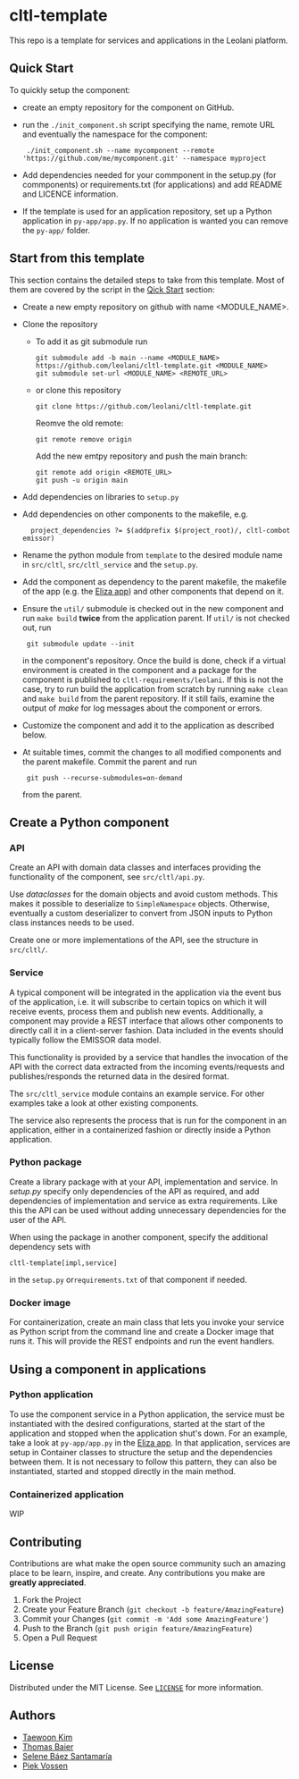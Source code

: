 # cltl-template

This repo is a template for services and applications in the Leolani platform.

## Quick Start

To quickly setup the component:

- create an empty repository for the component on GitHub.
- run the `./init_component.sh` script specifying the name, remote URL and eventually the namespace for the component:

       ./init_component.sh --name mycomponent --remote 'https://github.com/me/mycomponent.git' --namespace myproject

- Add dependencies needed for your commponent in the setup.py (for commponents) or requirements.txt (for applications)
and add README and LICENCE information.
- If the template is used for an application repository, set up a Python application in `py-app/app.py`. If no
  application is wanted you can remove the `py-app/` folder.
  

## Start from this template

This section contains the detailed steps to take from this template. Most of them are covered by the script in the
[Qick Start](#quick-start) section:

* Create a new empty repository on github with name <MODULE_NAME>.
* Clone the repository
    * To add it as git submodule run

          git submodule add -b main --name <MODULE_NAME> https://github.com/leolani/cltl-template.git <MODULE_NAME>
          git submodule set-url <MODULE_NAME> <REMOTE_URL>

    * or clone this repository

          git clone https://github.com/leolani/cltl-template.git 

      Reomve the old remote:

          git remote remove origin

      Add the new emtpy repository and push the main branch:

          git remote add origin <REMOTE_URL>
          git push -u origin main

* Add dependencies on libraries to `setup.py`
* Add dependencies on other components to the makefile, e.g.

        project_dependencies ?= $(addprefix $(project_root)/, cltl-combot emissor)

* Rename the python module from `template` to the desired module name in `src/cltl`, `src/cltl_service` and
  the `setup.py`.
* Add the component as dependency to the parent makefile, the makefile of the app (e.g. the
  [Eliza app](https://github.com/leolani/cltl-eliza-app.git)) and other components that depend on it.
* Ensure the `util/` submodule is checked out in the new component and run `make build` **twice** from the application
  parent. If `util/` is not checked out, run

       git submodule update --init

  in the component's repository. Once the build is done, check if a virtual environment is created in the component and
  a package for the component is published to `cltl-requirements/leolani`. If this is not the case, try to run build the
  application from scratch by running `make clean` and `make build` from the parent repository. If it still fails,
  examine the output of *make* for log messages about the component or errors.
* Customize the component and add it to the application as described below.
* At suitable times, commit the changes to all modified components and the parent makefile. Commit the parent and run
       
       git push --recurse-submodules=on-demand
  
  from the parent.

## Create a Python component

### API

Create an API with domain data classes and interfaces providing the functionality of the component,
see `src/cltl/api.py`.

Use *dataclasses* for the domain objects and avoid custom methods. This makes it possible to deserialize
to `SimpleNamespace` objects. Otherwise, eventually a custom deserializer to convert from JSON inputs to Python class
instances needs to be used.

Create one or more implementations of the API, see the structure in `src/cltl/`.

### Service

A typical component will be integrated in the application via the event bus of the application, i.e. it will subscribe
to certain topics on which it will receive events, process them and publish new events. Additionally, a component may
provide a REST interface that allows other components to directly call it in a client-server fashion. Data included in
the events should typically follow the EMISSOR data model.

This functionality is provided by a service that handles the invocation of the API with the correct data extracted from
the incoming events/requests and publishes/responds the returned data in the desired format.

The `src/cltl_service` module contains an example service. For other examples take a look at other existing components.

The service also represents the process that is run for the component in an application, either in a containerized
fashion or directly inside a Python application.

### Python package

Create a library package with at your API, implementation and service. In *setup.py* specify only dependencies of the
API as required, and add dependencies of implementation and service as extra requirements. Like this the API can be used
without adding unnecessary dependencies for the user of the API.

When using the package in another component, specify the additional dependency sets with

    cltl-template[impl,service]

in the `setup.py` or`requirements.txt` of that component if needed.

### Docker image

For containerization, create an main class that lets you invoke your service as Python script from the command line and
create a Docker image that runs it. This will provide the REST endpoints and run the event handlers.

## Using a component in applications

### Python application

To use the component service in a Python application, the service must be instantiated with the desired configurations,
started at the start of the application and stopped when the application shut's down. For an example, take a look at
`py-app/app.py` in the [Eliza app](https://github.com/leolani/cltl-eliza-app.git). In that application, services are
setup in Container classes to structure the setup and the dependencies between them. It is not necessary to follow this
pattern, they can also be instantiated, started and stopped directly in the main method.

### Containerized application

WIP

## Contributing

Contributions are what make the open source community such an amazing place to be learn, inspire, and create. Any
contributions you make are **greatly appreciated**.

1. Fork the Project
2. Create your Feature Branch (`git checkout -b feature/AmazingFeature`)
3. Commit your Changes (`git commit -m 'Add some AmazingFeature'`)
4. Push to the Branch (`git push origin feature/AmazingFeature`)
5. Open a Pull Request

<!-- LICENSE -->

## License

Distributed under the MIT License. See [`LICENSE`](https://github.com/leolani/cltl-combot/blob/main/LICENCE) for more
information.


<!-- CONTACT -->

## Authors

* [Taewoon Kim](https://tae898.github.io/)
* [Thomas Baier](https://www.linkedin.com/in/thomas-baier-05519030/)
* [Selene Báez Santamaría](https://selbaez.github.io/)
* [Piek Vossen](https://github.com/piekvossen)
